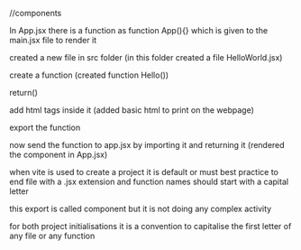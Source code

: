 //components

In App.jsx there is a function as function App(){} which is given to the main.jsx file to render it

created a new file in src folder (in this folder created a file HelloWorld.jsx)

create a function (created function Hello())

return()

add html tags inside it (added basic html to print on the webpage)

export the function

now send the function to app.jsx by importing it and returning it
(rendered the component in App.jsx)

when vite is used to create a project it is default or must best practice to end file with a .jsx extension and function names should start with a capital letter

this export is called component but it is not doing any complex activity

for both project initialisations it is a convention to capitalise the first letter of any file or any function
